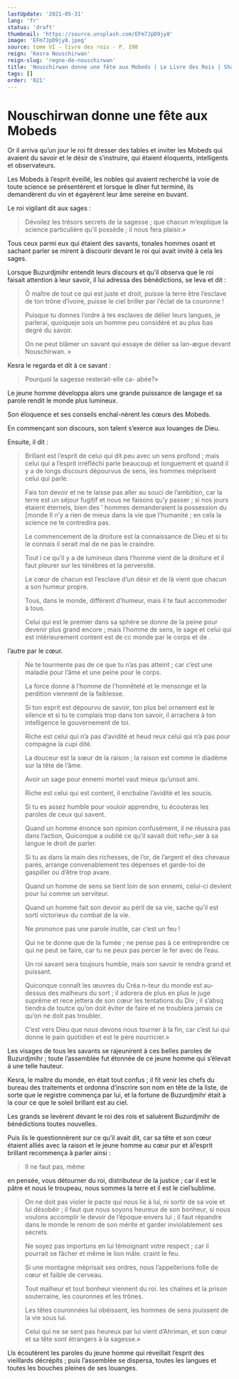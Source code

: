 ```yaml
---
lastUpdate: '2021-05-31'
lang: 'fr'
status: 'draft'
thumbnail: 'https://source.unsplash.com/EFm7JpD9jy8'
image: 'EFm7JpD9jy8.jpeg'
source: tome VI - livre des rois - P. 198
reign: 'Kesra Nouschirwan'
reign-slug: 'regne-de-nouschirwan'
title: 'Nouschirwan donne une fête aux Mobeds | Le Livre des Rois | Shâhnâmeh'
tags: []
order: '021'
---
```


# Nouschirwan donne une fête aux Mobeds

Or il arriva qu’un jour le roi fit dresser des tables et inviter les Mobeds qui avaient du savoir et le désir de s’instruire, qui étaient éloquents, intelligents et observateurs.

Les Mobeds à l’esprit éveillé, les nobles qui avaient recherché la voie de toute science se présentèrent et lorsque le dîner fut terminé, ils demandèrent du vin et égayèrent leur âme sereine en buvant.

Le roi vigilant dit aux sages :

> Dévoilez les trésors secrets de la sagesse ; que chacun m’explique la science particulière qu’il possède ; il nous fera plaisir.»

Tous ceux parmi eux qui étaient des savants, tonales hommes osant et sachant parler se mirent à discourir devant le roi qui avait invité à cela les sages.

Lorsque Buzurdjmihr entendit leurs discours et qu’il observa que le roi faisait attention à leur savoir, il lui adressa des bénédictions, se leva et dit :

> Ô maître de tout ce qui est juste et droit, puisse la terre être l’esclave de ton trône d’ivoire, puisse le ciel briller par l’éclat de ta couronne !
>
> Puisque tu donnes l’ordre à tes esclaves de délier leurs langues, je parlerai, quoiqueje sois un homme peu considéré et au plus bas degré du savoir.
>
> On ne peut blâmer un savant qui essaye de délier sa lan-ægue devant Nouschirwan. »

Kesra le regarda et dit à ce savant :

> Pourquoi la sagesse resterait-elle ca- abée?»

Le jeune homme développa alors une grande puissance de langage et sa parole rendit le monde plus lumineux.

Son éloquence et ses conseils enchaî-nèrent les cœurs des Mobeds.

En commençant son discours, son talent s’exerce aux louanges de Dieu.

Ensuite, il dit :

> Brillant est l’esprit de celui qui dit peu avec un sens profond ; mais celui qui a l’esprit irréfléchi parle beaucoup et longuement et quand il y a de longs discours dépourvus de sens, les hommes méprisent celui qui parle.
>
> Fais ton devoir et ne te laisse pas aller au souci de l’ambition, car la terre est un séjour fugitif et nous ne faisons qu’y passer ; si nos jours étaient éternels, bien des ’ hommes demanderaient la possession du [monde Il n’y a rien de mieux dans la vie que l’humanité ; en cela la science ne te contredira pas.
>
> Le commencement de la droiture est la connaissance de Dieu et si tu le connais il serait mal de ne pas le craindre.
>
> Tout i ce qu’il y a de lumineux dans l’homme vient de la droiture et il faut pleurer sur les ténèbres et la perversité.
>
> Le cœur de chacun est l’esclave d’un désir et de là vient que chacun a son humeur propre.
>
> Tous, dans le monde, diffèrent d’humeur, mais il te faut accommoder à tous.
>
> Celui qui est le premier dans sa sphère se donne de la peine pour devenir plus grand encore ; mais l’homme de sens, le sage et celui qui est intérieurement content est de cc monde par le corps et de .
>
> 
l’autre par le cœur.
>
> Ne te tourmente pas de ce que tu n’as pas atteint ; car c’est une maladie pour l’âme et une peine pour le corps.
>
> La force donne à l’homme de l’honnêteté et le mensonge et la perdition viennent de la faiblesse.
>
> Si ton esprit est dépourvu de savoir, ton plus bel ornement est le silence et si tu te complais trop dans ton savoir, il arrachera à ton intelligence le gouvernement de toi.
>
> Riche est celui qui n’a pas d’avidité et heud reux celui qui n’a pas pour compagne la cupi dité.
>
> La douceur est la sœur de la raison ; la raison est comme le diadème sur la tête de l’âme.
>
> Avoir un sage pour ennemi mortel vaut mieux qu’unsot ami.
>
> Riche est celui qui est content, il encbaîne l’avidité et les soucis.
>
> Si tu es assez humble pour vouloir apprendre, tu écouteras les paroles de ceux qui savent.
>
> Quand un homme énonce son opinion confusément, il ne réussira pas dans l’action, Quiconque a oublié ce qu’il savait doit refu-,ser à sa langue le droit de parler.
>
> Si tu as dans la main des richesses, de l’or, de l’argent et des chevaux parés, arrange convenablement tes dépenses et garde-toi de gaspiller ou d’être trop avare.
>
> Quand un homme de sens se tient loin de son ennemi, celui-ci devient pour lui comme un serviteur.
>
> Quand un homme fait son devoir au péril de sa vie, sache qu’il est sorti victorieux du combat de la vie.
>
> Ne prononce pas une parole inutile, car c’est un feu !
>
> Qui ne te donne que de la fumée ; ne pense pas à ce entreprendre ce qui ne peut se faire, car tu ne peux pas percer le fer avec de l’eau.
>
> Un roi savant sera toujours humble, mais son savoir le rendra grand et puissant.
>
> Quiconque connaît les œuvres du Créa n-teur du monde est au-dessus des malheurs du sort ; il adorera de plus en plus le juge suprême et rece jettera de son cœur les tentations du Div ; il s’absq tiendra de toutce qu’on doit éviter de faire et ne troublera jamais ce qu’on ne doit pas troubler.
>
> C’est vers Dieu que nous devons nous tourner à la fin, car c’est lui qui donne le pain quotidien et est le père nourricier.»

Les visages de tous les savants se rajeunirent à ces belles paroles de Buzurdjmihr ; toute l’assemblée fut étonnée de ce jeune homme qui s’élevait à une telle hauteur.

Kesra, le maître du monde, en était tout confus ; il fit venir les chefs du bureau des traitements et ordonna d’inscrire son nom en tête de la liste, de sorte que le registre commença par lui, et la fortune de Buzurdjmihr était à la cour ce que le soleil brillant est au ciel.

Les grands se levèrent devant le roi des rois et saluèrent Buzurdjmihr de bénédictions toutes nouvelles.

Puis ils le questionnèrent sur ce qu’il avait dit, car sa tête et son cœur étaient alliés avec la raison et le jeune homme au cœur pur et àl’esprit brillant recommença à parler ainsi :

> Il ne faut pas, même
>
> 
en pensée, vous détourner du roi, distributeur de la justice ; car il est le pâtre et nous le troupeau, nous sommes la terre et il est le ciel’sublime.
>
> On ne doit pas violer le pacte qui nous lie à lui, ni sortir de sa voie et lui désobéir ; il faut que nous soyons heureux de son bonheur, si nous voulons accomplir le devoir de l’époque envers lui ; il faut répandre dans le monde le renom de son mérite et garder inviolablement ses secrets.
>
> Ne soyez pas importuns en lui témoignant votre respect ; car il pourrait se fâcher et même le lion mâle. craint le feu.
>
> Si une montagne méprisait ses ordres, nous l’appellerions folle de cœur et faible de cerveau.
>
> Tout malheur et tout bonheur viennent du roi. les chaînes et la prison souterraine, les couronnes et les trônes.
>
> Les têtes couronnées lui obéissent, les hommes de sens jouissent de la vie sous lui.
>
> Celui qui ne se sent pas heureux par lui vient d’Ahriman, et son cœur et sa tête sont étrangers à la sagesse.»

Lls écoutèrent les paroles du jeune homme qui réveillait l’esprit des vieillards décrépits ; puis l’assemblée se dispersa, toutes les langues et toutes les bouches pleines de ses louanges.
